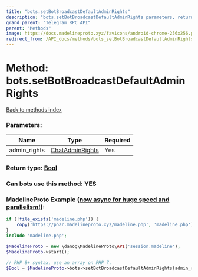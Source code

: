 ```yaml
---
title: "bots.setBotBroadcastDefaultAdminRights"
description: "bots.setBotBroadcastDefaultAdminRights parameters, return type and example"
grand_parent: "Telegram RPC API"
parent: "Methods"
image: https://docs.madelineproto.xyz/favicons/android-chrome-256x256.png
redirect_from: /API_docs/methods/bots_setBotBroadcastDefaultAdminRights.html
---
```

# Method: bots.setBotBroadcastDefaultAdminRights
[Back to methods index](index.html)



### Parameters:

| Name     |    Type       | Required |
|----------|---------------|----------|
|admin\_rights|[ChatAdminRights](/API_docs/types/ChatAdminRights.html) | Yes|


### Return type: [Bool](/API_docs/types/Bool.html)

### Can bots use this method: **YES**


### MadelineProto Example ([now async for huge speed and parallelism!](https://docs.madelineproto.xyz/docs/ASYNC.html)):


```php
if (!file_exists('madeline.php')) {
    copy('https://phar.madelineproto.xyz/madeline.php', 'madeline.php');
}
include 'madeline.php';

$MadelineProto = new \danog\MadelineProto\API('session.madeline');
$MadelineProto->start();

// PHP 8+ syntax, use an array on PHP 7.
$Bool = $MadelineProto->bots->setBotBroadcastDefaultAdminRights(admin_rights: ChatAdminRights, );
```

